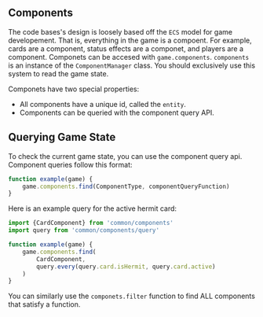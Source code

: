 ## Components

The code bases's design is loosely based off the `ECS` model for game developement.
That is, everything in the game is a compoent. For example, cards are a component, status effects are a componet, and players are a component.
Componets can be accesed with `game.components`. `components` is an instance of the `ComponentManager` class.
You should exclusively use this system to read the game state.

Componets have two special properties:
- All components have a unique id, called the `entity`.
- Components can be queried with the component query API.

## Querying Game State

To check the current game state, you can use the component query api.
Component queries follow this format:
```ts
function example(game) {
    game.components.find(ComponentType, componentQueryFunction)
}
```
Here is an example query for the active hermit card:

```ts
import {CardComponent} from 'common/components'
import query from 'common/components/query'

function example(game) {
    game.components.find(
        CardComponent,
        query.every(query.card.isHermit, query.card.active)
    )
}
```

You can similarly use the `componets.filter` function to find ALL components that satisfy a function.

